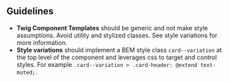 ## Guidelines
- **Twig Component Templates** should be generic and not make style assumptions. Avoid utility and stylized classes. See style variations for more information.
- **Style variations** should implement a BEM style class `card--variation` at the top level of the component and leverages css to target and control styles. For example `.card--variation > .card-header: @extend text-muted;`.
